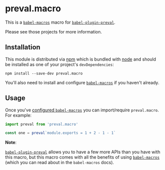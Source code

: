 # preval.macro

This is a [`babel-macros`][babel-macros] macro for
[`babel-plugin-preval`][babel-plugin-preval].

Please see those projects for more information.

## Installation

This module is distributed via [npm][npm] which is bundled with [node][node] and
should be installed as one of your project's `devDependencies`:

```
npm install --save-dev preval.macro
```

You'll also need to install and configure [`babel-macros`][babel-macros] if you
haven't already.

## Usage

Once you've [configured `babel-macros`](https://github.com/kentcdodds/babel-macros/blob/master/other/docs/user.md)
you can import/require `preval.macro`. For example:

```js
import preval from 'preval.macro'

const one = preval`module.exports = 1 + 2 - 1 - 1`
```

**Note**:

[`babel-plugin-preval`][babel-plugin-preval] allows you to have a few more APIs
than you have with this macro, but this macro comes with all the benefits of using
[`babel-macros`][babel-macros] (which you can read about in the `babel-macros` docs).

[npm]: https://www.npmjs.com/
[node]: https://nodejs.org
[babel-macros]: https://github.com/kentcdodds/babel-macros
[babel-plugin-preval]: https://github.com/kentcdodds/babel-plugin-preval

